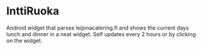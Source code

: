 InttiRuoka
==========

Android widget that parses leijonacatering.fi and shows the current days lunch and dinner in a neat widget.
Self updates every 2 hours or by clicking on the widget.
